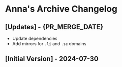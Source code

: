 # Anna's Archive Changelog

## [Updates] - {PR_MERGE_DATE}

- Update dependencies
- Add mirrors for `.li` and `.se` domains

## [Initial Version] - 2024-07-30
